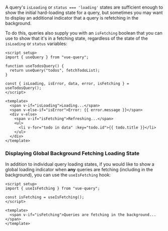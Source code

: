 A query's `isLoading` or `status === 'loading'` states are sufficient enough to show the initial hard-loading state for a query, but sometimes you may want to display an additional indicator that a query is refetching in the background.

To do this, queries also supply you with an `isFetching` boolean that you can use to show that it's in a fetching state, regardless of the state of the `isLoading` or `status` variables:

```vue
<script setup>
import { useQuery } from "vue-query";

function useTodosQuery() {
  return useQuery("todos", fetchTodoList);
}

const { isLoading, isError, data, error, isFetching } = useTodosQuery();
</script>

<template>
  <span v-if="isLoading">Loading...</span>
  <span v-else-if="isError">Error: {{ error.message }}</span>
  <div v-else>
    <span v-if="isFetching">Refreshing...</span>
    <ul>
      <li v-for="todo in data" :key="todo.id">{{ todo.title }}</li>
    </ul>
  </div>
</template>
```

### Displaying Global Background Fetching Loading State

In addition to individual query loading states, if you would like to show a global loading indicator when **any** queries are fetching (including in the background), you can use the `useIsFetching` hook:

```vue
<script setup>
import { useIsFetching } from "vue-query";

const isFetching = useIsFetching();
</script>

<template>
  <span v-if="isFetching">Queries are fetching in the background...</span>
</template>
```
